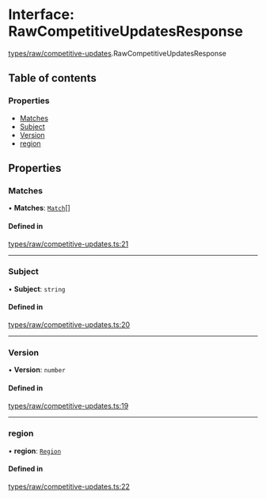 # Interface: RawCompetitiveUpdatesResponse

[types/raw/competitive-updates](../modules/types_raw_competitive_updates.md).RawCompetitiveUpdatesResponse

## Table of contents

### Properties

- [Matches](types_raw_competitive_updates.RawCompetitiveUpdatesResponse.md#matches)
- [Subject](types_raw_competitive_updates.RawCompetitiveUpdatesResponse.md#subject)
- [Version](types_raw_competitive_updates.RawCompetitiveUpdatesResponse.md#version)
- [region](types_raw_competitive_updates.RawCompetitiveUpdatesResponse.md#region)

## Properties

### Matches

• **Matches**: [`Match`](types_raw_competitive_updates.Match.md)[]

#### Defined in

[types/raw/competitive-updates.ts:21](https://github.com/jameslinimk/unofficial-valorant-api/blob/1def087/package/src/types/raw/competitive-updates.ts#L21)

___

### Subject

• **Subject**: `string`

#### Defined in

[types/raw/competitive-updates.ts:20](https://github.com/jameslinimk/unofficial-valorant-api/blob/1def087/package/src/types/raw/competitive-updates.ts#L20)

___

### Version

• **Version**: `number`

#### Defined in

[types/raw/competitive-updates.ts:19](https://github.com/jameslinimk/unofficial-valorant-api/blob/1def087/package/src/types/raw/competitive-updates.ts#L19)

___

### region

• **region**: [`Region`](../modules/types_general.md#region)

#### Defined in

[types/raw/competitive-updates.ts:22](https://github.com/jameslinimk/unofficial-valorant-api/blob/1def087/package/src/types/raw/competitive-updates.ts#L22)
